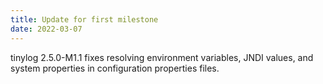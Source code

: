 ```yaml
---
title: Update for first milestone
date: 2022-03-07
---
```


tinylog 2.5.0-M1.1 fixes resolving environment variables, JNDI values, and system properties in configuration properties files.

